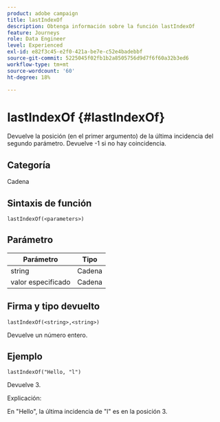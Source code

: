 ```yaml
---
product: adobe campaign
title: lastIndexOf
description: Obtenga información sobre la función lastIndexOf
feature: Journeys
role: Data Engineer
level: Experienced
exl-id: e82f3c45-e2f0-421a-be7e-c52e4badebbf
source-git-commit: 5225045f02fb1b2a8505756d9d7f6f60a32b3ed6
workflow-type: tm+mt
source-wordcount: '60'
ht-degree: 18%

---
```


# lastIndexOf {#lastIndexOf}

Devuelve la posición (en el primer argumento) de la última incidencia del segundo parámetro. Devuelve -1 si no hay coincidencia.

## Categoría

Cadena

## Sintaxis de función

`lastIndexOf(<parameters>)`

## Parámetro

| Parámetro | Tipo |
|-----------|------------------|
| string | Cadena |
| valor especificado | Cadena |

## Firma y tipo devuelto

`lastIndexOf(<string>,<string>)`

Devuelve un número entero.

## Ejemplo

`lastIndexOf("Hello, "l")`

Devuelve 3.

Explicación:

En &quot;Hello&quot;, la última incidencia de &quot;l&quot; es en la posición 3.
